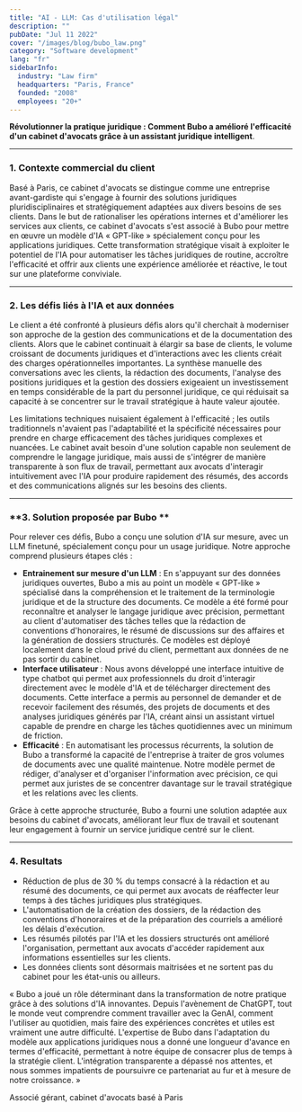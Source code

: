 ```yaml
---
title: "AI - LLM: Cas d'utilisation légal"
description: ""
pubDate: "Jul 11 2022"
cover: "/images/blog/bubo_law.png"
category: "Software development"
lang: "fr"
sidebarInfo:
  industry: "Law firm"
  headquarters: "Paris, France"
  founded: "2008"
  employees: "20+"
---
```


**Révolutionner la pratique juridique : Comment Bubo a amélioré l'efficacité d'un cabinet d'avocats grâce à un assistant juridique intelligent**.

---

### **1. Contexte commercial du client**

Basé à Paris, ce cabinet d'avocats se distingue comme une entreprise avant-gardiste qui s'engage à fournir des solutions juridiques pluridisciplinaires et stratégiquement adaptées aux divers besoins de ses clients. Dans le but de rationaliser les opérations internes et d'améliorer les services aux clients, ce cabinet d'avocats s'est associé à Bubo pour mettre en œuvre un modèle d'IA « GPT-like » spécialement conçu pour les applications juridiques. Cette transformation stratégique visait à exploiter le potentiel de l'IA pour automatiser les tâches juridiques de routine, accroître l'efficacité et offrir aux clients une expérience améliorée et réactive, le tout sur une plateforme conviviale.

---

### **2. Les défis liés à l'IA et aux données**

Le client a été confronté à plusieurs défis alors qu'il cherchait à moderniser son approche de la gestion des communications et de la documentation des clients. Alors que le cabinet continuait à élargir sa base de clients, le volume croissant de documents juridiques et d'interactions avec les clients créait des charges opérationnelles importantes. La synthèse manuelle des conversations avec les clients, la rédaction des documents, l'analyse des positions juridiques et la gestion des dossiers exigeaient un investissement en temps considérable de la part du personnel juridique, ce qui réduisait sa capacité à se concentrer sur le travail stratégique à haute valeur ajoutée.

Les limitations techniques nuisaient également à l'efficacité ; les outils traditionnels n'avaient pas l'adaptabilité et la spécificité nécessaires pour prendre en charge efficacement des tâches juridiques complexes et nuancées. Le cabinet avait besoin d'une solution capable non seulement de comprendre le langage juridique, mais aussi de s'intégrer de manière transparente à son flux de travail, permettant aux avocats d'interagir intuitivement avec l'IA pour produire rapidement des résumés, des accords et des communications alignés sur les besoins des clients.

---

### **3. Solution proposée par Bubo **

Pour relever ces défis, Bubo a conçu une solution d'IA sur mesure, avec un LLM finetuné, spécialement conçu pour un usage juridique. Notre approche comprend plusieurs étapes clés :

- **Entrainement sur mesure d'un LLM** : En s'appuyant sur des données juridiques ouvertes, Bubo a mis au point un modèle « GPT-like » spécialisé dans la compréhension et le traitement de la terminologie juridique et de la structure des documents. Ce modèle a été formé pour reconnaître et analyser le langage juridique avec précision, permettant au client d'automatiser des tâches telles que la rédaction de conventions d'honoraires, le résumé de discussions sur des affaires et la génération de dossiers structurés. Ce modèles est déployé localement dans le cloud privé du client, permettant aux données de ne pas sortir du cabinet.
- **Interface utilisateur** : Nous avons développé une interface intuitive de type chatbot qui permet aux professionnels du droit d'interagir directement avec le modèle d'IA et de télécharger directement des documents. Cette interface a permis au personnel de demander et de recevoir facilement des résumés, des projets de documents et des analyses juridiques générés par l'IA, créant ainsi un assistant virtuel capable de prendre en charge les tâches quotidiennes avec un minimum de friction.
- **Efficacité** : En automatisant les processus récurrents, la solution de Bubo a transformé la capacité de l'entreprise à traiter de gros volumes de documents avec une qualité maintenue. Notre modèle permet de rédiger, d'analyser et d'organiser l'information avec précision, ce qui permet aux juristes de se concentrer davantage sur le travail stratégique et les relations avec les clients.

Grâce à cette approche structurée, Bubo a fourni une solution adaptée aux besoins du cabinet d'avocats, améliorant leur flux de travail et soutenant leur engagement à fournir un service juridique centré sur le client.

---

### **4. Resultats**

- Réduction de plus de 30 % du temps consacré à la rédaction et au résumé des documents, ce qui permet aux avocats de réaffecter leur temps à des tâches juridiques plus stratégiques.
- L'automatisation de la création des dossiers, de la rédaction des conventions d'honoraires et de la préparation des courriels a amélioré les délais d'exécution.
- Les résumés pilotés par l'IA et les dossiers structurés ont amélioré l'organisation, permettant aux avocats d'accéder rapidement aux informations essentielles sur les clients.
- Les données clients sont désormais maitrisées et ne sortent pas du cabinet pour les état-unis ou ailleurs.

« Bubo a joué un rôle déterminant dans la transformation de notre pratique grâce à des solutions d'IA innovantes. Depuis l'avènement de ChatGPT, tout le monde veut comprendre comment travailler avec la GenAI, comment l'utiliser au quotidien, mais faire des expériences concrètes et utiles est vraiment une autre difficulté. L'expertise de Bubo dans l'adaptation du modèle aux applications juridiques nous a donné une longueur d'avance en termes d'efficacité, permettant à notre équipe de consacrer plus de temps à la stratégie client. L'intégration transparente a dépassé nos attentes, et nous sommes impatients de poursuivre ce partenariat au fur et à mesure de notre croissance. »

Associé gérant, cabinet d'avocats basé à Paris